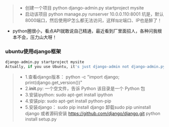 > * 创建一个项目
  python django-admin.py startproject mysite
> * 启动该项目
python manage.py runserver 10.0.0.110:8001
坑是，默认8000端口，然后使用IP怎么都无法访问，这样`指定`端口、IP也是醉了！
* python圈很小，看点API就敢说自己精通，最近看到厂里面招人，各种问我根本不会，压力山大呀！

### ubuntu使用django框架
```python
django-admin.py startproject mysite
Actually, if you use Ubuntu, it's just django-admin not django-admin.py 感觉好坑
```
> * 1.查看django版本：
python -c "import django; print(django.get_version())"
> * 2.__init__.py: 
一个空文件，告诉 Python 该目录是一个 Python 包
> * 3.安装ipython:
sudo apt-get install ipython
> * 4.安装pip: 
sudo apt-get install python-pip
> * 5.安装django： sudo pip install django 卸载sudo pip uninstall django
或者源码安装 https://github.com/django/django.git python install setup.py
